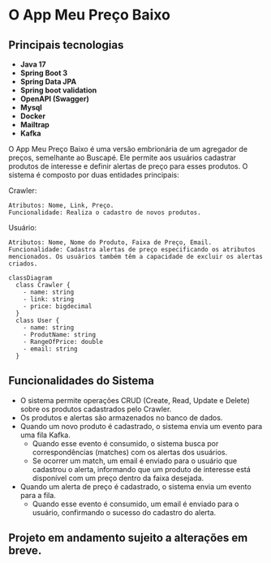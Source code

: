 # O App Meu Preço Baixo 

## Principais tecnologias
- **Java 17**
- **Spring Boot 3**
- **Spring Data JPA**
- **Spring boot validation**
- **OpenAPI (Swagger)**
- **Mysql**
-  **Docker**
-  **Mailtrap**
-  **Kafka**

O App Meu Preço Baixo é uma versão embrionária de um agregador de preços, semelhante ao Buscapé. Ele permite aos usuários cadastrar produtos de interesse e definir alertas de preço para esses produtos. O sistema é composto por duas entidades principais:
  
Crawler:

    Atributos: Nome, Link, Preço.
    Funcionalidade: Realiza o cadastro de novos produtos.

Usuário:

    Atributos: Nome, Nome do Produto, Faixa de Preço, Email.
    Funcionalidade: Cadastra alertas de preço especificando os atributos mencionados. Os usuários também têm a capacidade de excluir os alertas criados.

```mermaid
classDiagram
  class Crawler {
    - name: string
    - link: string
    - price: bigdecimal
  }
  class User {
    - name: string
    - ProdutName: string
    - RangeOfPrice: double
    - email: string
  }
```
## Funcionalidades do Sistema

- O sistema permite operações CRUD (Create, Read, Update e Delete) sobre os produtos cadastrados pelo Crawler.
- Os produtos e alertas são armazenados no banco de dados.
- Quando um novo produto é cadastrado, o sistema envia um evento para uma fila Kafka.
  - Quando esse evento é consumido, o sistema busca por correspondências (matches) com os alertas dos usuários.
  - Se ocorrer um match, um email é enviado para o usuário que cadastrou o alerta, informando que um produto de interesse está disponível com um preço dentro da faixa desejada.
- Quando um alerta de preço é cadastrado, o sistema envia um evento para a fila.
  - Quando esse evento é consumido, um email é enviado para o usuário, confirmando o sucesso do cadastro do alerta.
 
## Projeto em andamento sujeito a alterações em breve.


